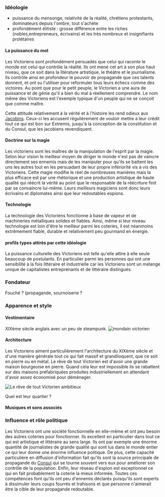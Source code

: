 ### Idéologie
* puissance du mensonge, relativité de la réalité, chrétiens protestants, dominateurs depuis l'ombre, tout s'achète
* profondément élitiste : grosse différence entre les riches (nobles,entrepreneurs, écrivains) et les très nombreux et insignifiants prolétaires

#### La puissance du mot
Les Victoriens sont profondément persuadés que celui qui raconte le monde est celui qui contrôle la réalité. Ils ont mené cet art à son plus haut niveau, que ce soit dans la litérature artistique, le théâtre et le journalisme. Ils contrôle ainsi en profondeur le pouvoir de propagande que ces talents donnent, et ont su l'utiliser pour reformuler tous leurs échecs comme des victoires. Au point que pour le petit peuple, le Victorien a une aura de puissance et de génie qu'il a bien du mal à réellement comprendre. Le nom même des Victoriens est l'exemple typique d'un peuple qui ne se conçoit que comme maître.

Cette attitude relativement à la vérité et à l'histoire les rend odieux aux [Jacobins](Les-Jacobins). Ceux-ci les accusent régulièrement de vouloir mettre à leur crédit tout ce qui est bon sur Extremis, jusqu'à la conception de la constitution et du Consul, que les jacobiens revendiquent.

#### Doctrine sur la magie
Les victoriens sont les maîtres de la manipulation de l'esprit par la magie. Selon leur vision le meilleur moyen de diriger le monde n'est pas de vaincre directement ses ennemis mais de les manipuler pour qu'ils se battent les uns les autres tout en les persuadant de leur propre infériorité vis à vis des Victoriens. Cette magie modifie le réel de nombreuses manières mais la plus efficace est par une rhétorique et une production artistique de haute qualité qui réécrit la vérité au point que le responsable de la réécriture finit par se convaincre lui-même. Leurs meilleurs magiciens sont donc leurs écrivains et diplomates ainsi que leur redoutables espions.

#### Technologie
La technologie des Victoriens fonctionne à base de vapeur et de machineries métalliques solides et fiables. Ainsi, même si leur niveau technologie est loin d'être le meilleur parmi les coteries, il est néanmoins extrêmement fiable, durable et relativement peu gourmand en énergie.

#### profils types attirés par cette idéologie
La puissance culturelle des Victoriens est telle qu'elle attire à elle seule beaucoup de postulants. En particulier parmi les personnes qui ont une sensibilité à la fois littéraire et industrielle car les Victoriens sont un mélange unique de capitalistes entreprenants et de littéraire distingués.

### Fondateur
Fouché ? (propagande, sournoiserie ?

### Apparence et style

#### Vestimentaire
XIXème siècle anglais avec un peu de steampunk.
![mondain victorien](https://i.pinimg.com/564x/3f/53/37/3f53372bcdd1c13938685a1242b6a70a.jpg)

#### Architecture
Les Victoriens aiment particulièrement l'architecture du XIXème siècle et d'une manière générale tout ce qui fait massif et grandiloquent, que ce soit en pierre ou en métal. Le rêve de tout Victorien est d'avoir une grande maison bourgeoise en pierre. Quand cela leur est impossible ils se rabattent sur des maisons préfabriquées produites industriellement en attendant d'avoir assez économisé pour déménager.

![Le rêve de tout Victorien ambitieux](https://i.pinimg.com/564x/c3/14/b8/c314b818b066071b2850626edbb2a046.jpg)

Quel est leur quartier ?

#### Musiques et sons associés

### Influence et rôle politique

Les Victoriens ont une société fonctionnelle en elle-même et ont peu besoin des autres coteries pour fonctionner. Ils excellent en particulier dans tout ce qui est artistique et littéraire au sens large. Ils ont par exemple une énorme quantité de journalistes de grande qualité qui sont lus dans le monde entier ce qui leur donne une énorme influence politique. De plus, cette capacité particulière en diffusion d'information fait qu'ils sont la source principale de propagande du [Consul](Consul) qui se tourne souvent vers eux pour améliorer son contrôle de la population. Enfin, leur réseau d'espion est exceptionnel ce qui en fait probablement la coterie la mieux informée. Toutes ces compétences font qu'ils ont peu d'ennemis déclarés puisqu'ils sont experts à dissimuler leurs coups fourrés et trahisons et que personne n'aimerait être la cible de leur propagande redoutable.